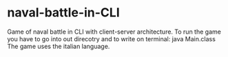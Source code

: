 # naval-battle-in-CLI
Game of naval battle in CLI with client-server architecture.
To run the game you have to go into out direcotry and to write on terminal: java Main.class
The game uses the italian language.
